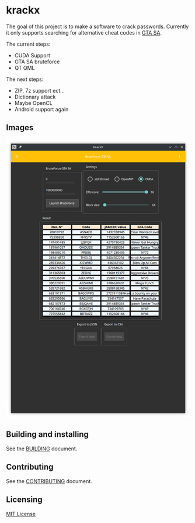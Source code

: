 # krackx

The goal of this project is to make a software to crack passwords.
Currently it only supports searching for alternative cheat codes in [GTA SA](https://github.com/bensuperpc/GTA_SA_cheat_finder).

The current steps:

- CUDA Support
- GTA SA bruteforce
- QT QML

The next steps:

- ZIP, 7z support ect...
- Dictionary attack
- Maybe OpenCL
- Android support again

## Images

![Main](img/Screenshot_20220504_163112.png)

## Building and installing

See the [BUILDING](BUILDING.md) document.

## Contributing

See the [CONTRIBUTING](CONTRIBUTING.md) document.

## Licensing

[MIT License](LICENSE)

